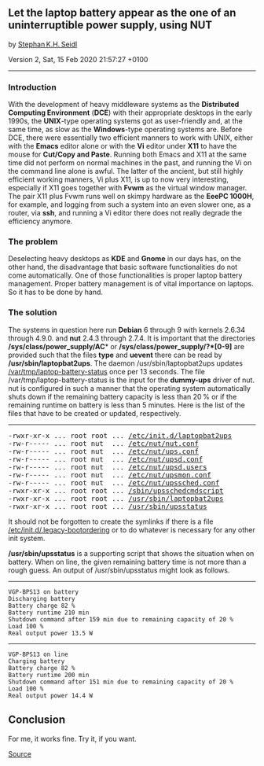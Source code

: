 ## Let the laptop battery appear as the one of an uninterruptible power supply, using NUT
by [Stephan&ThinSpace;K.H.&ThinSpace;Seidl](http://www.stfmc.de/aux/skhs.html)

Version 2, Sat, 15 Feb 2020 21:57:27 +0100

---

### Introduction
With the development of heavy middleware systems as the **Distributed Computing Environment** (**DCE**) with their appropriate desktops in the early 1990s, the **UNIX**-type operating systems got as user-friendly and, at the same time, as slow as the **Windows**-type operating systems are. Before DCE, there were essentially two efficient manners to work with UNIX, either with the **Emacs** editor alone or with the **Vi** editor under **X11** to have the mouse for **Cut/Copy and Paste**. Running both Emacs and X11 at the same time did not perform on normal machines in the past, and running the Vi on the command line alone is awful. The latter of the ancient, but still highly efficient working manners, Vi plus X11, is up to now very interesting, especially if X11 goes together with **Fvwm** as the virtual window manager. The pair X11 plus Fvwm runs well on skimpy hardware as the **EeePC 1000H**, for example, and logging from such a system into an even slower one, as a router, via **ssh**, and running a Vi editor there does not really degrade the efficiency anymore.

### The problem
Deselecting heavy desktops as **KDE** and **Gnome** in our days has, on the other hand, the disadvantage that basic software functionalities do not come automatically. One of those functionalities is proper laptop battery management. Proper battery management is of vital importance on laptops. So it has to be done by hand.

### The solution
The systems in question here run **Debian** 6 through 9 with kernels 2.6.34 through 4.9.0. and **nut** 2.4.3 through 2.7.4. It is important that the directories **/sys/class/power_supply/AC*** or **/sys/class/power_supply/?*[0-9]** are provided such that the files **type** and **uevent** there can be read by **/usr/sbin/laptopbat2ups**. The daemon /usr/sbin/laptopbat2ups updates [/var/tmp/laptop-battery-status](var/tmp/laptop-battery-status) once per 13 seconds. The file /var/tmp/laptop-battery-status is the input for the **dummy-ups** driver of nut. nut is configured in such a manner that the operating system automatically shuts down if the remaining battery capacity is less than 20&ThinSpace;% or if the remaining runtime on battery is less than 5 minutes. Here is the list of the files that have to be created or updated, respectively.

---

<pre>
-rwxr-xr-x ... root root ... <a href="etc/init.d/laptopbat2ups">/etc/init.d/laptopbat2ups</a>
-rw-r----- ... root nut  ... <a href="etc/nut/nut.conf">/etc/nut/nut.conf</a>
-rw-r----- ... root nut  ... <a href="etc/nut/ups.conf">/etc/nut/ups.conf</a>
-rw-r----- ... root nut  ... <a href="etc/nut/upsd.conf">/etc/nut/upsd.conf</a>
-rw-r----- ... root nut  ... <a href="etc/nut/upsd.users">/etc/nut/upsd.users</a>
-rw-r----- ... root nut  ... <a href="etc/nut/upsmon.conf">/etc/nut/upsmon.conf</a>
-rw-r----- ... root nut  ... <a href="etc/nut/upssched.conf">/etc/nut/upssched.conf</a>
-rwxr-xr-x ... root root ... <a href="sbin/upsschedcmdscript">/sbin/upsschedcmdscript</a>
-rwxr-xr-x ... root root ... <a href="usr/sbin/laptopbat2ups">/usr/sbin/laptopbat2ups</a>
-rwxr-xr-x ... root root ... <a href="usr/sbin/upsstatus">/usr/sbin/upsstatus</a>
</pre>

It should not be forgotten to create the symlinks if there is a file [/etc/init.d/.legacy-bootordering](etc/init.d/.legacy-bootordering) or to do whatever is necessary for any other init system.

**/usr/sbin/upsstatus** is a supporting script that shows the situation when on battery. When on line, the given remaining battery time is not more than a rough guess. An output of /usr/sbin/upsstatus might look as follows.

---

```
VGP-BPS13 on battery
Discharging battery
Battery charge 82 %
Battery runtime 210 min
Shutdown command after 159 min due to remaining capacity of 20 %
Load 100 %
Real output power 13.5 W
```

---

```
VGP-BPS13 on line
Charging battery
Battery charge 82 %
Battery runtime 200 min
Shutdown command after 151 min due to remaining capacity of 20 %
Load 100 %
Real output power 14.4 W
```

## Conclusion
For me, it works fine. Try it, if you want.

[Source](http://www.stfmc.de/misc/linuxhacks/laptopbat2ups/tlf.html)
